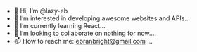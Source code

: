 - 👋 Hi, I’m @lazy-eb
- 👀 I’m interested in developing awesome websites and APIs...
- 🌱 I’m currently learning React...
- 💞️ I’m looking to collaborate on nothing for now....
- 📫 How to reach me: ebranbright@gmail.com ...

<!---
lazy-eb/lazy-eb is a ✨ special ✨ repository because its `README.md` (this file) appears on your GitHub profile.
You can click the Preview link to take a look at your changes.
--->
